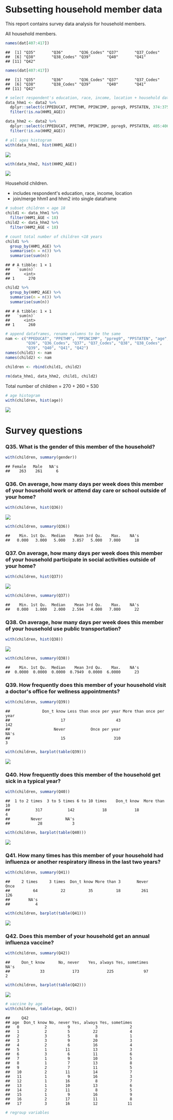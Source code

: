 # Subsetting household member data

This report contains survey data analysis for household members.



All household members.


```r
names(dat[407:417])
```

```
##  [1] "Q35"       "Q36"       "Q36_Codes" "Q37"       "Q37_Codes"
##  [6] "Q38"       "Q38_Codes" "Q39"       "Q40"       "Q41"      
## [11] "Q42"
```

```r
names(dat[407:417])
```

```
##  [1] "Q35"       "Q36"       "Q36_Codes" "Q37"       "Q37_Codes"
##  [6] "Q38"       "Q38_Codes" "Q39"       "Q40"       "Q41"      
## [11] "Q42"
```

```r
# select respondent's education, race, income, location + household data
data_hhm1 <- data2 %>%
  dplyr::select(c(PPEDUCAT, PPETHM, PPINCIMP, ppreg9, PPSTATEN, 374:375, 407:417)) %>%
  filter(!is.na(HHM1_AGE))

data_hhm2 <- data2 %>%
  dplyr::select(c(PPEDUCAT, PPETHM, PPINCIMP, ppreg9, PPSTATEN, 405:406, 418:428)) %>%
  filter(!is.na(HHM2_AGE))

# all ages histogram
with(data_hhm1, hist(HHM1_AGE))
```

![](household_files/figure-html/unnamed-chunk-1-1.png)<!-- -->

```r
with(data_hhm2, hist(HHM2_AGE))
```

![](household_files/figure-html/unnamed-chunk-1-2.png)<!-- -->

Household children.
- includes respondent's education, race, income, location
- join/merge hhm1 and hhm2 into single dataframe


```r
# subset children < age 18
child1 <- data_hhm1 %>%
  filter(HHM1_AGE < 18)
child2 <- data_hhm2 %>%
  filter(HHM2_AGE < 18)

# count total number of children <18 years
child1 %>%
  group_by(HHM1_AGE) %>%
  summarise(n = n()) %>%
  summarise(sum(n))
```

```
## # A tibble: 1 × 1
##   `sum(n)`
##      <int>
## 1      270
```

```r
child2 %>%
  group_by(HHM2_AGE) %>%
  summarise(n = n()) %>%
  summarise(sum(n))
```

```
## # A tibble: 1 × 1
##   `sum(n)`
##      <int>
## 1      260
```

```r
# append dataframes, rename columns to be the same
nam <- c("PPEDUCAT", "PPETHM", "PPINCIMP", "ppreg9", "PPSTATEN", "age", "name", "gender",
         "Q36", "Q36_Codes", "Q37", "Q37_Codes", "Q38", "Q38_Codes",
         "Q39", "Q40", "Q41", "Q42")
names(child1) <- nam
names(child2) <- nam

children <- rbind(child1, child2)

rm(data_hhm1, data_hhm2, child1, child2)
```

Total number of children = 270 + 260 = 530


```r
# age histogram
with(children, hist(age))
```

![](household_files/figure-html/unnamed-chunk-3-1.png)<!-- -->




# Survey questions
### Q35. What is the gender of this member of the household?



```r
with(children, summary(gender))
```

```
## Female   Male   NA's 
##    263    261      6
```

### Q36. On average, how many days per week does this member of your household work or attend day care or school outside of your home?


```r
with(children, hist(Q36))
```

![](household_files/figure-html/unnamed-chunk-5-1.png)<!-- -->

```r
with(children, summary(Q36))
```

```
##    Min. 1st Qu.  Median    Mean 3rd Qu.    Max.    NA's 
##   0.000   3.000   5.000   3.857   5.000   7.000      18
```

### Q37. On average, how many days per week does this member of your household participate in social activities outside of your home?


```r
with(children, hist(Q37))
```

![](household_files/figure-html/unnamed-chunk-6-1.png)<!-- -->

```r
with(children, summary(Q37))
```

```
##    Min. 1st Qu.  Median    Mean 3rd Qu.    Max.    NA's 
##   0.000   1.000   2.000   2.594   4.000   7.000      22
```

### Q38. On average, how many days per week does this member of your household use public transportation?


```r
with(children, hist(Q38))
```

![](household_files/figure-html/unnamed-chunk-7-1.png)<!-- -->

```r
with(children, summary(Q38))
```

```
##    Min. 1st Qu.  Median    Mean 3rd Qu.    Max.    NA's 
##  0.0000  0.0000  0.0000  0.7949  0.0000  6.0000      23
```

### Q39. How frequently does this member of your household visit a doctor's office for wellness appointments?


```r
with(children, summary(Q39))
```

```
##              Don_t know Less than once per year More than once per year 
##                      17                      43                     142 
##                   Never           Once per year                    NA's 
##                      15                     310                       3
```

```r
with(children, barplot(table(Q39)))
```

![](household_files/figure-html/unnamed-chunk-8-1.png)<!-- -->

### Q40. How frequently does this member of the household get sick in a typical year?


```r
with(children, summary(Q40))
```

```
##  1 to 2 times  3 to 5 times 6 to 10 times    Don_t know  More than 10 
##           317           142            18            18             4 
##         Never          NA's 
##            28             3
```

```r
with(children, barplot(table(Q40)))
```

![](household_files/figure-html/unnamed-chunk-9-1.png)<!-- -->


### Q41. How many times has this member of your household had influenza or another respiratory illness in the last two years?



```r
with(children, summary(Q41))
```

```
##     2 times     3 times  Don_t know More than 3       Never        Once 
##          64          22          35          18         261         126 
##        NA's 
##           4
```

```r
with(children, barplot(table(Q41)))
```

![](household_files/figure-html/unnamed-chunk-10-1.png)<!-- -->


### Q42. Does this member of your household get an annual influenza vaccine?



```r
with(children, summary(Q42))
```

```
##     Don_t know      No, never    Yes, always Yes, sometimes           NA's 
##             33            173            225             97              2
```

```r
with(children, barplot(table(Q42)))
```

![](household_files/figure-html/unnamed-chunk-11-1.png)<!-- -->

```r
# vaccine by age
with(children, table(age, Q42))
```

```
##     Q42
## age  Don_t know No, never Yes, always Yes, sometimes
##   0           2         9           3              2
##   1           2         5          22              4
##   2           3         5           8              1
##   3           3         9          20              3
##   4           2         6          16              4
##   5           1        11          13              3
##   6           3         6          11              6
##   7           1         9          10              5
##   8           1         7          13              8
##   9           2         7          11              5
##   10          2        11          14              7
##   11          1         9          16              3
##   12          1        16           8              7
##   13          1        10          13              6
##   14          2        11           8              5
##   15          1         9          16              9
##   16          2        17          11              8
##   17          3        16          12             11
```

```r
# regroup variables
```




